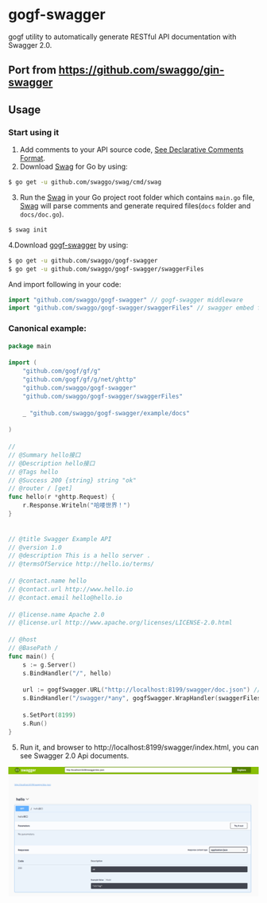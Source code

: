 # gogf-swagger

gogf utility to automatically generate RESTful API documentation with Swagger 2.0.

## Port from https://github.com/swaggo/gin-swagger

## Usage

### Start using it
1. Add comments to your API source code, [See Declarative Comments Format](https://swaggo.github.io/swaggo.io/declarative_comments_format/).
2. Download [Swag](https://github.com/swaggo/swag) for Go by using:
```sh
$ go get -u github.com/swaggo/swag/cmd/swag
```

3. Run the [Swag](https://github.com/swaggo/swag) in your Go project root folder which contains `main.go` file, [Swag](https://github.com/swaggo/swag) will parse comments and generate required files(`docs` folder and `docs/doc.go`).
```sh
$ swag init
```
4.Download [gogf-swagger](https://github.com/swaggo/gogf-swagger) by using:
```sh
$ go get -u github.com/swaggo/gogf-swagger
$ go get -u github.com/swaggo/gogf-swagger/swaggerFiles
```
And import following in your code:

```go
import "github.com/swaggo/gogf-swagger" // gogf-swagger middleware
import "github.com/swaggo/gogf-swagger/swaggerFiles" // swagger embed files

```

### Canonical example:

```go
package main

import (
	"github.com/gogf/gf/g"
	"github.com/gogf/gf/g/net/ghttp"
	"github.com/swaggo/gogf-swagger"
	"github.com/swaggo/gogf-swagger/swaggerFiles"

    _ "github.com/swaggo/gogf-swagger/example/docs"

)

//
// @Summary hello接口
// @Description hello接口
// @Tags hello
// @Success 200 {string} string	"ok"
// @router / [get]
func hello(r *ghttp.Request) {
	r.Response.Writeln("哈喽世界！")
}


// @title Swagger Example API
// @version 1.0
// @description This is a hello server .
// @termsOfService http://hello.io/terms/

// @contact.name hello
// @contact.url http://www.hello.io
// @contact.email hello@hello.io

// @license.name Apache 2.0
// @license.url http://www.apache.org/licenses/LICENSE-2.0.html

// @host
// @BasePath /
func main() {
	s := g.Server()
	s.BindHandler("/", hello)

	url := gogfSwagger.URL("http://localhost:8199/swagger/doc.json") //The url pointing to API definition
	s.BindHandler("/swagger/*any", gogfSwagger.WrapHandler(swaggerFiles.Handler, url))

	s.SetPort(8199)
	s.Run()
}
```

5. Run it, and browser to http://localhost:8199/swagger/index.html, you can see Swagger 2.0 Api documents.

![swagger_index.html](img/Selection_022.png)

